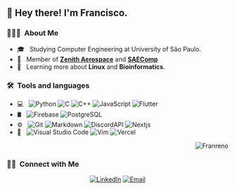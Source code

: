 <h2> 👋 Hey there! I'm Francisco.</h2>

<h3> 👨🏻‍💻 &nbsp;About Me </h3>

- 🎓 &nbsp; Studying Computer Engineering at University of São Paulo.
- 🚀 &nbsp; Member of **[Zenith Aerospace]** and **[SAEComp]**
- 🌱 &nbsp; Learning more about **Linux** and **Bioinformatics**.


<h3> 🛠 &nbsp;Tools and languages</h3>

- 💻 &nbsp;
  ![Python](https://img.shields.io/badge/-Python-333333?style=flat&logo=python)
  ![C](https://img.shields.io/badge/-C-333333?style=flat&logo=C)
  ![C++](https://img.shields.io/badge/-C++-333333?style=flat&logo=cplusplus)
  ![JavaScript](https://img.shields.io/badge/-Javascript-333333?style=flat&logo=javascript)
  ![Flutter](https://img.shields.io/badge/-Flutter-333333?style=flat&logo=flutter)
- 🛢 &nbsp;
  ![Firebase](https://img.shields.io/badge/-Firebase-333333?style=flat&logo=Firebase)
  ![PostgreSQL](https://img.shields.io/badge/-PostgreSQL-333333?style=flat&logo=postgresql)
- ⚙️ &nbsp;
  ![Git](https://img.shields.io/badge/-Git-333333?style=flat&logo=git)
  ![Markdown](https://img.shields.io/badge/-Markdown-333333?style=flat&logo=markdown)
  ![DiscordAPI](https://img.shields.io/badge/-DiscordAPI-333333?style=flat&logo=discord)
  ![Nextjs](https://img.shields.io/badge/-Nextjs-333333?style=flat&logo=react)
- 🔧 &nbsp;
  ![Visual Studio Code](https://img.shields.io/badge/-Visual%20Studio%20Code-333333?style=flat&logo=visual-studio-code&logoColor=007ACC)
  ![Vim](https://img.shields.io/badge/-Vim-333333?style=flat&logo=vim)
  ![Vercel](https://img.shields.io/badge/-Vercel-333333?style=flat&logo=vercel)


<a href="https://github.com/Franreno">
  <img src=https://github-readme-stats.vercel.app/api?username=Franreno&count_private=true&show_icons=true&bg_color=0D1117&title_color=FFFFFF&text_color=FFFFFF&icon_color=6E40C9&hide_border=true&include_all_commits=true" alt="Franreno" align="right" />
</a>

<br/>

<h3> 🤝🏻 &nbsp;Connect with Me </h3>

<p align="center">
<a href="https://www.linkedin.com/in/francisco-reis-nogueira-a985121b1/"><img alt="LinkedIn" src="https://img.shields.io/badge/Linkedin-Francisco%20Reis%20Nogueira-blue?style=flat-square&logo=linkedin"></a>
<a href="mailto:franreno4@gmail.com"><img alt="Email" src="https://img.shields.io/badge/Email-franreno4@gmail.com-blue?style=flat-square&logo=gmail"></a>
</p>

<!-- Links -->
[Zenith Aerospace]: https://github.com/zenitheesc
[SAEComp]: https://saecomp.github.io

